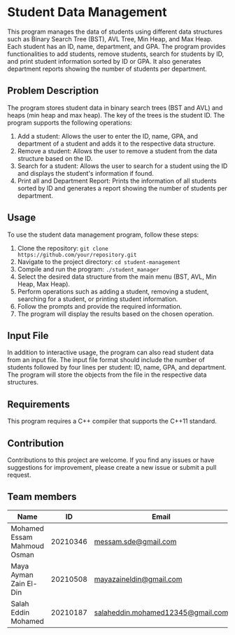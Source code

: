 # Student Data Management

This program manages the data of students using different data structures such as Binary Search Tree (BST), AVL Tree, Min Heap, and Max Heap. Each student has an ID, name, department, and GPA. The program provides functionalities to add students, remove students, search for students by ID, and print student information sorted by ID or GPA. It also generates department reports showing the number of students per department.

## Problem Description

The program stores student data in binary search trees (BST and AVL) and heaps (min heap and max heap). The key of the trees is the student ID. The program supports the following operations:

1. Add a student: Allows the user to enter the ID, name, GPA, and department of a student and adds it to the respective data structure.
2. Remove a student: Allows the user to remove a student from the data structure based on the ID.
3. Search for a student: Allows the user to search for a student using the ID and displays the student's information if found.
4. Print all and Department Report: Prints the information of all students sorted by ID and generates a report showing the number of students per department.

## Usage

To use the student data management program, follow these steps:

1. Clone the repository: `git clone https://github.com/your/repository.git`
2. Navigate to the project directory: `cd student-management`
3. Compile and run the program: `./student_manager`
4. Select the desired data structure from the main menu (BST, AVL, Min Heap, Max Heap).
5. Perform operations such as adding a student, removing a student, searching for a student, or printing student information.
6. Follow the prompts and provide the required information.
7. The program will display the results based on the chosen operation.

## Input File

In addition to interactive usage, the program can also read student data from an input file. The input file format should include the number of students followed by four lines per student: ID, name, GPA, and department. The program will store the objects from the file in the respective data structures.

## Requirements

This program requires a C++ compiler that supports the C++11 standard.

## Contribution

Contributions to this project are welcome. If you find any issues or have suggestions for improvement, please create a new issue or submit a pull request.

## Team members
| Name | ID | Email | Linked-In |
|------|----|-------|-----------|
| Mohamed Essam Mahmoud Osman | 20210346 | messam.sde@gmail.com | <a href = "https://www.linkedin.com/in/mohamed-essam71/">Mohamed-Essam71</a> |
| Maya Ayman Zain El-Din | 20210508 | mayazaineldin@gmail.com | <a href = "https://www.linkedin.com/in/maya-zain-el-din-600a99222"> MayaZayn</a> |
| Salah Eddin Mohamed | 20210187 | salaheddin.mohamed12345@gmail.com | <a href = "">Salah Eddin</a> |
